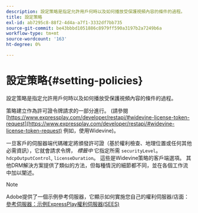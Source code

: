 ```yaml
---
description: 設定策略是指定允許用戶何時以及如何播放受保護視頻內容的條件的過程。
title: 設定策略
exl-id: ab7295c8-88f2-4d4a-a7f1-3332df7bb735
source-git-commit: be43bbbd1051886c8979ff590a3197b2a7249b6a
workflow-type: tm+mt
source-wordcount: '163'
ht-degree: 0%

---
```


# 設定策略{#setting-policies}

設定策略是指定允許用戶何時以及如何播放受保護視頻內容的條件的過程。

策略建立作為許可證令牌請求的一部分進行。 (請參閱 [https://www.expressplay.com/developer/restapi/#widevine-license-token-request](https://www.expressplay.com/developer/restapi/#widevine-license-token-request) 例如，使用Widevine)。

一旦客戶的伺服器端代碼確定將頒發許可證（基於權利檢查、地理位置或任何其他必需資訊），它就會請求令牌， *標籤中* 它指定所需 `securityLevel`。 `hdcpOutputControl`, `licenseDuration`。 這些是Widevine策略的客戶端選項。 其他DRM解決方案提供了類似的方法，但每種情況的細節都不同，並在各個工作流中加以闡述。

>[!NOTE]
>
>Adobe提供了一個示例參考伺服器，它顯示如何實施您自己的權利伺服器/店面： [參考伺服器：示例ExpressPlay權利伺服器(SEES)](../../multi-drm-workflows/feature-topics/sees-reference-server.md)
